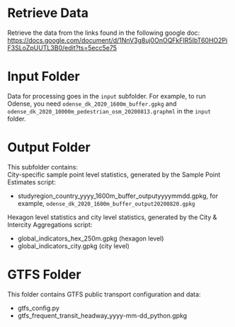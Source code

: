 # Retrieve Data
Retrieve the data from the links found in the following google doc:
https://docs.google.com/document/d/1NnV3g8uj0OnOQFkFIR5IbT60HO2PiF3SLoZpUUTL3B0/edit?ts=5ecc5e75

# Input Folder  

Data for processing goes in the `input` subfolder. For example, to run Odense, you need `odense_dk_2020_1600m_buffer.gpkg` and `odense_dk_2020_10000m_pedestrian_osm_20200813.graphml` in the `input` folder.  

# Output Folder  

This subfolder contains:  
City-specific sample point level statistics, generated by the Sample Point Estimates script:  
- studyregion_country_yyyy_1600m_buffer_outputyyyymmdd.gpkg, for example, `odense_dk_2020_1600m_buffer_output20200820.gpkg`

Hexagon level statistics and city level statistics, generated by the City & Intercity Aggregations script:  
- global_indicators_hex_250m.gpkg  (hexagon level)
- global_indicators_city.gpkg  (city level)

# GTFS Folder

This folder contains GTFS public transport configuration and data:
- gtfs_config.py
- gtfs_frequent_transit_headway_yyyy-mm-dd_python.gpkg

